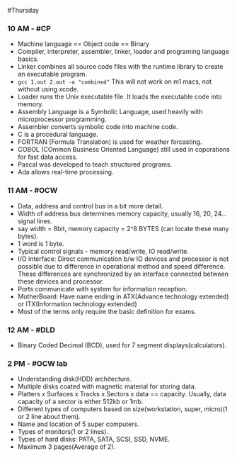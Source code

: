 #Thursday
### 10 AM - #CP
- Machine language == Object code == Binary
- Compiler, interpreter, assembler, linker, loader and programing language basics.
- Linker combines all source code files with the runtime library to create an executable program.
- `gcc 1.out 2.out -o "combined"` This will not work on m1 macs, not without using xcode.
- Loader runs the Unix executable file. It loads the executable code into memory.
- Assembly Language is a Symbolic Language, used heavily with microprocessor programming.
- Assembler converts symbolic code into machine code.
- C is a procedural language.
- FORTRAN (Formula Translation) is used for weather forcasting.
- COBOL (COmmon Business Oriented Language) still used in coporations for fast data access.
- Pascal was developed to teach structured programs.
- Ada allows real-time processing.

### 11 AM - #OCW
- Data, address and control bus in a bit more detail.
- Width of address bus determines memory capacity, usually 16, 20, 24... signal lines.
- say width = 8bit, memory capacity = 2^8 BYTES (can locate these many bytes).
- 1 word is 1 byte.
- Typical control signals - memory read/write, IO read/write.
- I/O interface: Direct communication b/w IO devices and processor is not possible due to difference in operational method and speed difference. These differences are synchronized by an interface connected between these devices and processor.
- Ports communicate with system for information reception.
- MotherBoard: Have name ending in ATX(Advance technology extended) or ITX(Information technology extended)
- Most of the terms only require the basic definition for exams.

### 12 AM - #DLD
- Binary Coded Decimal (BCD), used for 7 segment displays(calculators).

### 2 PM - #OCW lab
- Understanding disk(HDD) architecture.
- Multiple disks coated with magnetic material for storing data.
- Platters x Surfaces x Tracks x Sectors x data == capacity. Usually, data capacity of a sector is either 512kb or 1mb.
- Different types of computers based on size(workstation, super, micro)(1 or 2 line about them).
- Name and location of 5 super computers.
- Types of monitors(1 or 2 lines).
- Types of hard disks: PATA, SATA, SCSI, SSD, NVME.
- Maximum 3 pages(Average of 2).